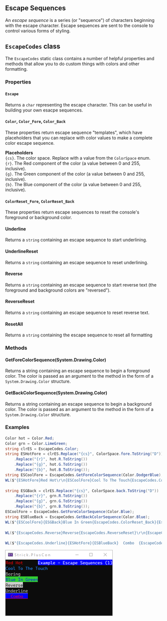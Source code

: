 ## Escape Sequences
An *escape sequence* is a series (or "sequence") of characters beginning with the 
escape character. Escape sequences are sent to the console to control various 
forms of styling.

## `EscapeCodes` class
The `EscapeCodes` static class contains a number of helpful properties and 
methods that allow you to do custom things with colors and other formatting.

### Properties

#### `Escape`
Returns a `char` representing the escape character. This can be useful in building 
your own esacpe sequences.

#### `Color`, `Color_Fore`, `Color_Back`
These properties return escape sequence "templates", which have placeholders that you 
can replace with color values to make a complete color escape sequence.

**Placeholders**  
`{cs}`. The color space. Replace with a value from the `ColorSpace` enum.  
`{r}`. The Red component of the color (a value between 0 and 255, inclusive).  
`{g}`. The Green component of the color (a value between 0 and 255, inclusive).  
`{b}`. The Blue component of the color (a value between 0 and 255, inclusive).


#### `ColorReset_Fore`, `ColorReset_Back`
These properties return escape sequences to reset the console's foreground or 
background color.

#### Underline
Returns a `string` containing an escape sequence to start underlining.

#### UnderlineReset
Returns a `string` containing an escape sequence to reset underlining.

#### Reverse
Returns a `string` containing an escape sequence to start reverse text 
(the foreground and background colors are "reversed").

#### ReverseReset
Returns a `string` containing an escape sequence to reset reverse text.

#### ResetAll
Returns a `string` containing the escape sequence to reset all formatting

### Methods
#### GetForeColorSequence(System.Drawing.Color)
Returns a string containing an escape sequence to begin a foreground color. 
The color is passed as an argument to the method in the form of a 
`System.Drawing.Color` structure.

#### GetBackColorSequence(System.Drawing.Color)
Returns a string containing an escape sequence to begin a background color. 
The color is passed as an argument to the method in the form of a 
`System.Drawing.Color` structure.


### Examples
```c#
Color hot = Color.Red;
Color grn = Color.LimeGreen;
string clrES = EscapeCodes.Color;
string ESHotFore = clrES.Replace("{cs}", ColorSpace.fore.ToString("D"))
	.Replace("{r}", hot.R.ToString())
	.Replace("{g}", hot.G.ToString())
	.Replace("{b}", hot.B.ToString());
string ESCoolFore = EscapeCodes.GetForeColorSequence(Color.DodgerBlue);
WL($"{ESHotFore}Red Hot\r\n{ESCoolFore}Cool To The Touch{EscapeCodes.ColorReset_Fore}\r\nBoring");

string ESGBack = clrES.Replace("{cs}", ColorSpace.back.ToString("D"))
	.Replace("{r}", grn.R.ToString())
	.Replace("{g}", grn.G.ToString())
	.Replace("{b}", grn.B.ToString());
ESCoolFore = EscapeCodes.GetForeColorSequence(Color.Blue);
string ESBlueBack = EscapeCodes.GetBackColorSequence(Color.Blue);
WL($"{ESCoolFore}{ESGBack}Blue In Green{EscapeCodes.ColorReset_Back}{EscapeCodes.ColorReset_Fore}");

WL($"{EscapeCodes.Reverse}Reverse{EscapeCodes.ReverseReset}\r\n{EscapeCodes.Underline}Underline{EscapeCodes.UnderlineReset}");
		
WL($"{EscapeCodes.Underline}{ESHotFore}{ESBlueBack}  Combo  {EscapeCodes.ColorReset_Back}{EscapeCodes.ColorReset_Fore}{EscapeCodes.UnderlineReset}");
```

![Example - Escape Sequences](https://raw.githubusercontent.com/StrickTechnologies/Strick.PlusCon/master/SampleImages/ex_esc_1.png)
